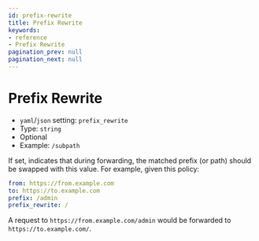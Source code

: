 ```yaml
---
id: prefix-rewrite
title: Prefix Rewrite
keywords:
- reference
- Prefix Rewrite
pagination_prev: null
pagination_next: null
---
```



# Prefix Rewrite
- `yaml`/`json` setting: `prefix_rewrite`
- Type: `string`
- Optional
- Example: `/subpath`

If set, indicates that during forwarding, the matched prefix (or path) should be swapped with this value.
For example, given this policy:

```yaml
from: https://from.example.com
to: https://to.example.com
prefix: /admin
prefix_rewrite: /
```

A request to `https://from.example.com/admin` would be forwarded to `https://to.example.com/`.

